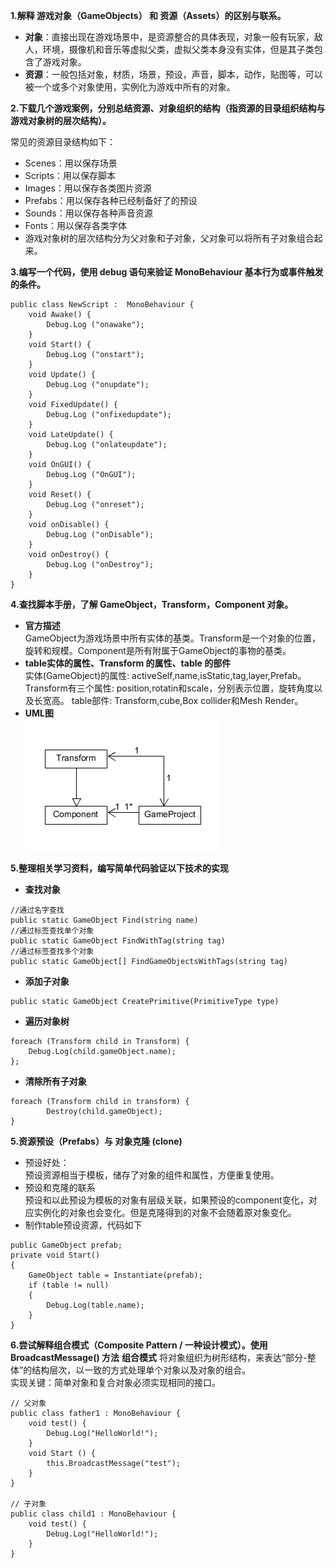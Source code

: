 **1.解释 游戏对象（GameObjects） 和 资源（Assets）的区别与联系。**

- **对象**：直接出现在游戏场景中，是资源整合的具体表现，对象一般有玩家，敌人，环境，摄像机和音乐等虚拟父类，虚拟父类本身没有实体，但是其子类包含了游戏对象。
- **资源**：一般包括对象，材质，场景，预设，声音，脚本，动作，贴图等，可以被一个或多个对象使用，实例化为游戏中所有的对象。

**2.下载几个游戏案例，分别总结资源、对象组织的结构（指资源的目录组织结构与游戏对象树的层次结构）。**

常见的资源目录结构如下：<br>

- Scenes：用以保存场景
- Scripts：用以保存脚本
- Images：用以保存各类图片资源
- Prefabs：用以保存各种已经制备好了的预设
- Sounds：用以保存各种声音资源
- Fonts：用以保存各类字体
- 游戏对象树的层次结构分为父对象和子对象，父对象可以将所有子对象组合起来。

**3.编写一个代码，使用 debug 语句来验证 MonoBehaviour 基本行为或事件触发的条件。**

```
public class NewScript :  MonoBehaviour {
    void Awake() {
        Debug.Log ("onawake");
    }
    void Start() {
        Debug.Log ("onstart");
    }
    void Update() {
    	Debug.Log ("onupdate");
    }
    void FixedUpdate() {
    	Debug.Log ("onfixedupdate");	
    }
    void LateUpdate() {
    	Debug.Log ("onlateupdate");
    }
    void OnGUI() {
    	Debug.Log ("OnGUI");
    }
    void Reset() {
    	Debug.Log ("onreset");
    }
    void onDisable() {
    	Debug.Log ("onDisable");
    }
    void onDestroy() {
    	Debug.Log ("onDestroy");
    }
}
```
**4.查找脚本手册，了解 GameObject，Transform，Component 对象。**
- **官方描述**<br>GameObject为游戏场景中所有实体的基类。Transform是一个对象的位置，旋转和规模。Component是所有附属于GameObject的事物的基类。
- **table实体的属性、Transform 的属性、table 的部件**<br> 实体(GameObject)的属性: activeSelf,name,isStatic,tag,layer,Prefab。  Transform有三个属性: position,rotatin和scale，分别表示位置，旋转角度以及长宽高。  table部件: Transform,cube,Box collider和Mesh Render。
- **UML图**<br>
![avatar](https://github.com/lvxm0/Unity3d/blob/master/homework1/UML.png)

**5.整理相关学习资料，编写简单代码验证以下技术的实现**
- **查找对象**<br>
```
//通过名字查找
public static GameObject Find(string name)
//通过标签查找单个对象
public static GameObject FindWithTag(string tag)
//通过标签查找多个对象
public static GameObject[] FindGameObjectsWithTags(string tag)
```
- **添加子对象**<br>
```
public static GameObject CreatePrimitive(PrimitiveType type)
```
- **遍历对象树**<br>
```
foreach (Transform child in Transform) {
    Debug.Log(child.gameObject.name);
};
```
- **清除所有子对象**<br>
```
foreach (Transform child in transform) {
        Destroy(child.gameObject);
}
```

**5.资源预设（Prefabs）与 对象克隆 (clone)**
- 预设好处：<br>
预设资源相当于模板，储存了对象的组件和属性，方便重复使用。
- 预设和克隆的联系<br>
预设和以此预设为模板的对象有层级关联，如果预设的component变化，对应实例化的对象也会变化。但是克隆得到的对象不会随着原对象变化。
- 制作table预设资源，代码如下
```
public GameObject prefab;
private void Start()
{
    GameObject table = Instantiate(prefab);
    if (table != null)
    {
        Debug.Log(table.name);
    }
}
```

**6.尝试解释组合模式（Composite Pattern / 一种设计模式）。使用 BroadcastMessage() 方法**
**组合模式** 将对象组织为树形结构，来表达“部分-整体”的结构层次，以一致的方式处理单个对象以及对象的组合。<br>
实现关键：简单对象和复合对象必须实现相同的接口。

```
// 父对象
public class father1 : MonoBehaviour {
    void test() {
        Debug.Log("HelloWorld!");
    }
    void Start () {
        this.BroadcastMessage("test");
    }
}

// 子对象
public class child1 : MonoBehaviour {
    void test() {
        Debug.Log("HelloWorld!");
    }
}
```

